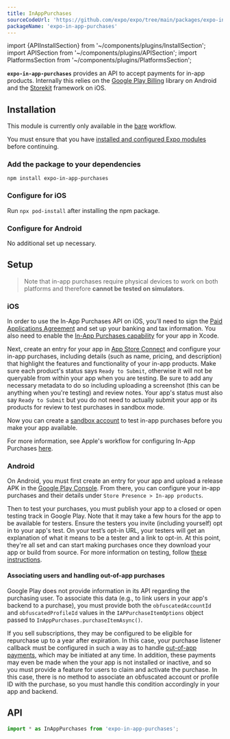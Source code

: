 ```yaml
---
title: InAppPurchases
sourceCodeUrl: 'https://github.com/expo/expo/tree/main/packages/expo-in-app-purchases'
packageName: 'expo-in-app-purchases'
---
```


import {APIInstallSection} from '~/components/plugins/InstallSection';
import APISection from '~/components/plugins/APISection';
import PlatformsSection from '~/components/plugins/PlatformsSection';

**`expo-in-app-purchases`** provides an API to accept payments for in-app products. Internally this relies on the [Google Play Billing](https://developer.android.com/google/play/billing/billing_library_overview) library on Android and the [Storekit](https://developer.apple.com/documentation/storekit?language=objc) framework on iOS.

<PlatformsSection android ios />

## Installation

<APIInstallSection hideBareInstructions />

This module is currently only available in the [bare](../../../introduction/managed-vs-bare.md#bare-workflow) workflow.

You must ensure that you have [installed and configured Expo modules](/bare/installing-expo-modules.md) before continuing.

### Add the package to your dependencies

```
npm install expo-in-app-purchases
```

### Configure for iOS

Run `npx pod-install` after installing the npm package.

### Configure for Android

No additional set up necessary.

## Setup

> Note that in-app purchases require physical devices to work on both platforms and therefore **cannot be tested on simulators**.

### iOS

In order to use the In-App Purchases API on iOS, you’ll need to sign the [Paid Applications Agreement](https://help.apple.com/app-store-connect/#/devb6df5ee51) and set up your banking and tax information. You also need to enable the [In-App Purchases capability](https://help.apple.com/xcode/mac/current/#/dev88ff319e7) for your app in Xcode.

Next, create an entry for your app in [App Store Connect](https://appstoreconnect.apple.com/) and configure your in-app purchases, including details (such as name, pricing, and description) that highlight the features and functionality of your in-app products. Make sure each product's status says `Ready to Submit`, otherwise it will not be queryable from within your app when you are testing. Be sure to add any necessary metadata to do so including uploading a screenshot (this can be anything when you're testing) and review notes. Your app's status must also say `Ready to Submit` but you do not need to actually submit your app or its products for review to test purchases in sandbox mode.

Now you can create a [sandbox account](https://help.apple.com/app-store-connect/#/dev8b997bee1) to test in-app purchases before you make your app available.

For more information, see Apple's workflow for configuring In-App Purchases [here](https://help.apple.com/app-store-connect/#/devb57be10e7).

### Android

On Android, you must first create an entry for your app and upload a release APK in the [Google Play Console](https://developer.android.com/distribute/console/). From there, you can configure your in-app purchases and their details under `Store Presence > In-app products`.

Then to test your purchases, you must publish your app to a closed or open testing track in Google Play. Note that it may take a few hours for the app to be available for testers. Ensure the testers you invite (including yourself) opt in to your app's test. On your test’s opt-in URL, your testers will get an explanation of what it means to be a tester and a link to opt-in. At this point, they're all set and can start making purchases once they download your app or build from source. For more information on testing, follow [these instructions](https://developer.android.com/google/play/billing/billing_testing).

#### Associating users and handling out-of-app purchases

Google Play does not provide information in its API regarding the purchasing user. To associate this data (e.g., to link users in your app's backend to a purchase), you must provide both the `obfuscatedAccountId` and `obfuscatedProfileId` values in the `IAPPurchaseItemOptions` object passed to `InAppPurchases.purchaseItemAsync()`.

If you sell subscriptions, they may be configured to be eligible for repurchase up to a year after expiration. In this case, your purchase listener callback must be configured in such a way as to handle [out-of-app payments](https://developer.android.com/google/play/billing/integrate#ooap), which may be initiated at any time. In addition, these payments may even be made when the your app is not installed or inactive, and so you must provide a feature for users to claim and activate the purchase. In this case, there is no method to associate an obfuscated account or profile ID with the purchase, so you must handle this condition accordingly in your app and backend.

## API

```js
import * as InAppPurchases from 'expo-in-app-purchases';
```

<APISection packageName="expo-in-app-purchases" apiName="InAppPurchases" />
